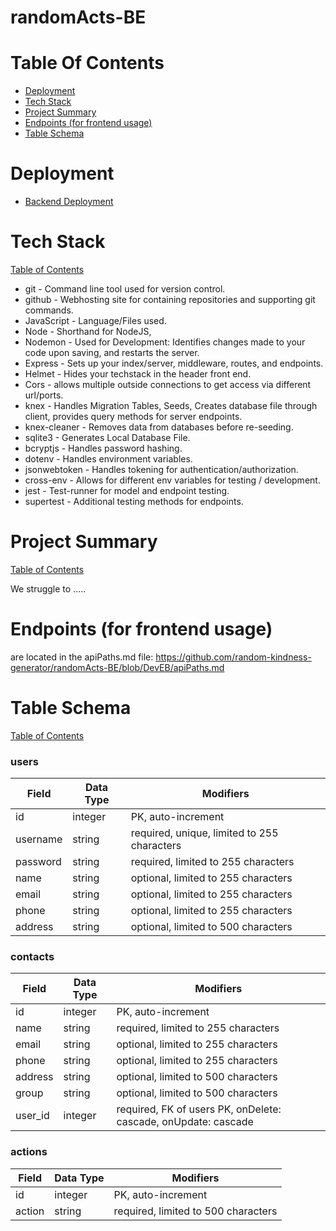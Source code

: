 # randomActs-BE
## <a name="tableofcontents"></a>
# Table Of Contents

- [Deployment](#deployment)
- [Tech Stack](#techStack)
- [Project Summary](#projectSummary)
- [Endpoints (for frontend usage)](#frontend)
- [Table Schema](#tableSchema)

## <a name="deployment"></a>
# Deployment 

- [Backend Deployment](https://random-acts0519.herokuapp.com)

## <a name="techStack"></a>
# Tech Stack 
[Table of Contents](#tableofcontents)

- git - Command line tool used for version control.
- github - Webhosting site for containing repositories and supporting git commands.
- JavaScript - Language/Files used.
- Node - Shorthand for NodeJS,
- Nodemon - Used for Development: Identifies changes made to your code upon saving, and restarts the server.
- Express - Sets up your index/server, middleware, routes, and endpoints.
- Helmet - Hides your techstack in the header front end.
- Cors - allows multiple outside connections to get access via different url/ports.
- knex - Handles Migration Tables, Seeds, Creates database file through client, provides query methods for server endpoints.
- knex-cleaner - Removes data from databases before re-seeding.
- sqlite3 - Generates Local Database File.
- bcryptjs - Handles password hashing.
- dotenv - Handles environment variables.
- jsonwebtoken - Handles tokening for authentication/authorization.
- cross-env - Allows for different env variables for testing / development.
- jest - Test-runner for model and endpoint testing.
- supertest - Additional testing methods for endpoints.

## <a name="projectSummary"></a>
# Project Summary 
[Table of Contents](#tableofcontents)

We struggle to .....

## <a name="frontend"></a>
 # Endpoints (for frontend usage) 
 are located in the apiPaths.md file:
https://github.com/random-kindness-generator/randomActs-BE/blob/DevEB/apiPaths.md

## <a name="tableSchema"></a>
# Table Schema 
[Table of Contents](#tableofcontents)

### users

| Field      | Data Type | Modifiers                                   |
| ---------- | --------- | ------------------------------------------- |
| id         | integer   | PK, auto-increment                          |
| username   | string    | required, unique, limited to 255 characters |
| password   | string    | required, limited to 255 characters         |
| name       | string    | optional, limited to 255 characters         |
| email      | string    | optional, limited to 255 characters         |
| phone      | string    | optional, limited to 255 characters         |
| address    | string    | optional, limited to 500 characters         |

### contacts

| Field       | Data Type | Modifiers                                                      |
| ----------- | --------- | -------------------------------------------------------------- |
| id          | integer   | PK, auto-increment                                             |
| name        | string    | required, limited to 255 characters |
| email       | string    | optional, limited to 255 characters                            |
| phone       | string    | optional, limited to 255 characters                            |
| address     | string    | optional, limited to 500 characters                            |
| group       | string    | optional, limited to 500 characters                            |
| user_id     | integer   | required, FK of users PK, onDelete: cascade, onUpdate: cascade |

### actions

| Field          | Data Type | Modifiers                                  |
| -------------- | --------- | ------------------------------------------ |
| id             | integer   | PK, auto-increment                         |
| action         | string    | required, limited to 500 characters |
